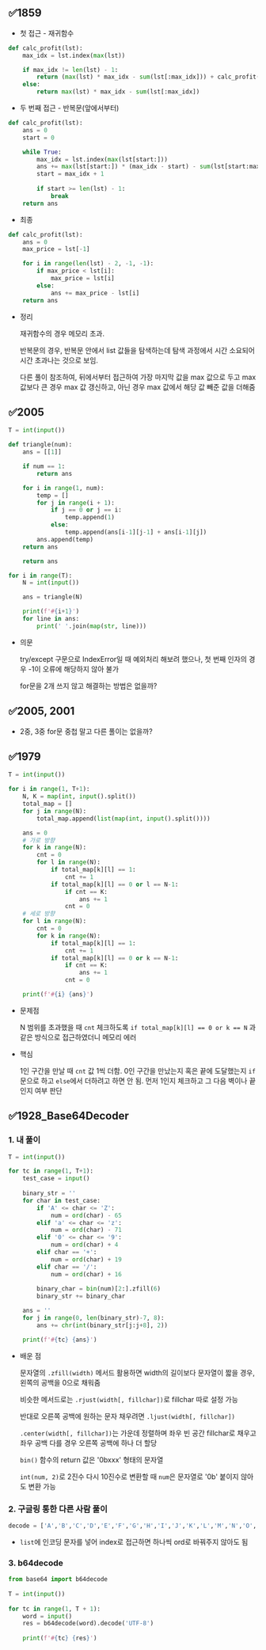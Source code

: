 ## ✅1859

- 첫 접근 - 재귀함수

``` python
def calc_profit(lst):
    max_idx = lst.index(max(lst))

    if max_idx != len(lst) - 1:
        return (max(lst) * max_idx - sum(lst[:max_idx])) + calc_profit(lst[max_idx + 1:])
    else:
        return max(lst) * max_idx - sum(lst[:max_idx])
```

- 두 번째 접근 - 반복문(앞에서부터)

```python
def calc_profit(lst):
    ans = 0
    start = 0

    while True:
        max_idx = lst.index(max(lst[start:]))
        ans += max(lst[start:]) * (max_idx - start) - sum(lst[start:max_idx])
        start = max_idx + 1
        
        if start >= len(lst) - 1:
            break
    return ans
```

- 최종

```python
def calc_profit(lst):
    ans = 0
    max_price = lst[-1]

    for i in range(len(lst) - 2, -1, -1):
        if max_price < lst[i]:
            max_price = lst[i]
        else:
            ans += max_price - lst[i]
    return ans
```

- 정리

  재귀함수의 경우 메모리 초과.

  반복문의 경우, 반복문 안에서 list 값들을 탐색하는데 탐색 과정에서 시간 소요되어 시간 초과나는 것으로 보임.

  다른 풀이 참조하여, 뒤에서부터 접근하여 가장 마지막 값을 max 값으로 두고 max 값보다 큰 경우 max 값 갱신하고, 아닌 경우 max 값에서 해당 값 빼준 값을 더해줌

## ✅2005

```python
T = int(input())

def triangle(num):
    ans = [[1]]

    if num == 1:
        return ans

    for i in range(1, num):
        temp = []
        for j in range(i + 1):
            if j == 0 or j == i:
                temp.append(1)
            else:
                temp.append(ans[i-1][j-1] + ans[i-1][j])
        ans.append(temp)
    return ans

    return ans

for i in range(T):
    N = int(input())

    ans = triangle(N)

    print(f'#{i+1}')
    for line in ans:
        print(' '.join(map(str, line)))
```

- 의문

  try/except 구문으로 IndexError일 때 예외처리 해보려 했으나, 첫 번째 인자의 경우 -1이 오류에 해당하지 않아 불가

  for문을 2개 쓰지 않고 해결하는 방법은 없을까?

## ✅2005, 2001

- 2중, 3중 for문 중첩 말고 다른 풀이는 없을까?

## ✅1979

```python
T = int(input())

for i in range(1, T+1):
    N, K = map(int, input().split())
    total_map = []
    for j in range(N):
        total_map.append(list(map(int, input().split())))

    ans = 0
    # 가로 방향
    for k in range(N):
        cnt = 0
        for l in range(N):
            if total_map[k][l] == 1:
                cnt += 1
            if total_map[k][l] == 0 or l == N-1:
                if cnt == K:
                    ans += 1
                cnt = 0
    # 세로 방향
    for l in range(N):
        cnt = 0
        for k in range(N):
            if total_map[k][l] == 1:
                cnt += 1
            if total_map[k][l] == 0 or k == N-1:
                if cnt == K:
                    ans += 1
                cnt = 0

    print(f'#{i} {ans}')
```

- 문제점

  N 범위를 초과했을 때 `cnt` 체크하도록 `if total_map[k][l] == 0 or k == N` 과 같은 방식으로 접근하였더니 메모리 에러

- 핵심

  1인 구간을 만날 때 `cnt` 값 1씩 더함. 0인 구간을 만났는지 혹은 끝에 도달했는지 `if` 문으로 하고 `else`에서 더하려고 하면 안 됨. 먼저 1인지 체크하고 그 다음 벽이나 끝인지 여부 판단

## ✅1928_Base64Decoder

### 1. 내 풀이

```python
T = int(input())

for tc in range(1, T+1):
    test_case = input()
    
    binary_str = ''
    for char in test_case:
        if 'A' <= char <= 'Z':
            num = ord(char) - 65
        elif 'a' <= char <= 'z':
            num = ord(char) - 71
        elif '0' <= char <= '9':
            num = ord(char) + 4
        elif char == '+':
            num = ord(char) + 19
        elif char == '/':
            num = ord(char) + 16
        
        binary_char = bin(num)[2:].zfill(6)
        binary_str += binary_char

    ans = ''
    for j in range(0, len(binary_str)-7, 8):
        ans += chr(int(binary_str[j:j+8], 2))

    print(f'#{tc} {ans}')
```

- 배운 점

  문자열의 `.zfill(width)` 메서드 활용하면 width의 길이보다 문자열이 짧을 경우, 왼쪽의 공백을 0으로 채워줌

  비슷한 메서드로는 `.rjust(width[, fillchar])`로 fillchar 따로 설정 가능

  반대로 오른쪽 공백에 원하는 문자 채우려면 `.ljust(width[, fillchar])`

  `.center(width[, fillchar])`는 가운데 정렬하며 좌우 빈 공간 fillchar로 채우고 좌우 공백 다를 경우 오른쪽 공백에 하나 더 할당

  `bin()` 함수의 return 값은 '0bxxx' 형태의 문자열

  `int(num, 2)`로 2진수 다시 10진수로 변환할 때 `num`은 문자열로 '0b' 붙이지 않아도 변환 가능

### 2. 구글링 통한 다른 사람 풀이

```python
decode = ['A','B','C','D','E','F','G','H','I','J','K','L','M','N','O','P','Q','R','S','T','U','V','W','X','Y','Z','a','b','c','d','e','f','g','h','i','j','k','l','m','n','o','p','q','r','s','t','u','v','w','x','y','z','0','1','2','3','4','5','6','7','8','9','+','/']
```

- `list`에 인코딩 문자를 넣어 index로 접근하면 하나씩 ord로 바꿔주지 않아도 됨

### 3. b64decode

```python
from base64 import b64decode
 
T = int(input())
 
for tc in range(1, T + 1):
    word = input()
    res = b64decode(word).decode('UTF-8')
 
    print(f'#{tc} {res}')
```




